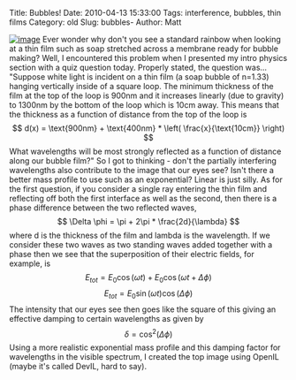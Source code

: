 Title: Bubbles!
Date: 2010-04-13 15:33:00
Tags: interference, bubbles, thin films
Category: old
Slug: bubbles-
Author: Matt


[![image](http://3.bp.blogspot.com/_qY9DSyjj8Ro/S8TMvnGGX6I/AAAAAAAABzU/_o0PHaRQLmg/s320/good-small.jpg)](http://3.bp.blogspot.com/_qY9DSyjj8Ro/S8TMvnGGX6I/AAAAAAAABzU/_o0PHaRQLmg/s1600/good-small.jpg)
Ever wonder why don't you see a standard rainbow when looking at a thin
film such as soap stretched across a membrane ready for bubble making?
Well, I encountered this problem when I presented my intro physics
section with a quiz question today. Properly stated, the question was...
"Suppose white light is incident on a thin film (a soap bubble of
n=1.33) hanging vertically inside of a square loop. The minimum
thickness of the film at the top of the loop is 900nm and it increases
linearly (due to gravity) to 1300nm by the bottom of the loop which is
10cm away. This means that the thickness as a function of distance from
the top of the loop is
$$ d(x) = \text{900nm} + \text{400nm} * \left(
\frac{x}{\text{10cm}} \right) $$
What wavelengths will be most strongly reflected as a function of
distance along our bubble film?"
So I got to thinking - don't the partially interfering wavelengths also
contribute to the image that our eyes see? Isn't there a better mass
profile to use such as an exponential? Linear is just silly.
As for the first question, if you consider a single ray entering the
thin film and reflecting off both the first interface as well as the
second, then there is a phase difference between the two reflected
waves,
$$ \Delta \phi = \pi + 2\pi * \frac{2d}{\lambda} $$
where d is the thickness of the film and lambda is the wavelength. If we
consider these two waves as two standing waves added together with a
phase then we see that the superposition of their electric fields, for
example, is
$$ E_{tot} = E_0 \cos(\omega t) + E_0 \cos(\omega t + \Delta
\phi) $$
$$ E_{tot} = E_0 \sin(\omega t) \cos(\Delta \phi) $$
The intensity that our eyes see then goes like the square of this giving
an effective damping to certain wavelengths as given by
$$ \delta = \cos^2(\Delta \phi) $$
Using a more realistic exponential mass profile and this damping factor
for wavelengths in the visible spectrum, I created the top image using
OpenIL (maybe it's called DevIL, hard to say).
